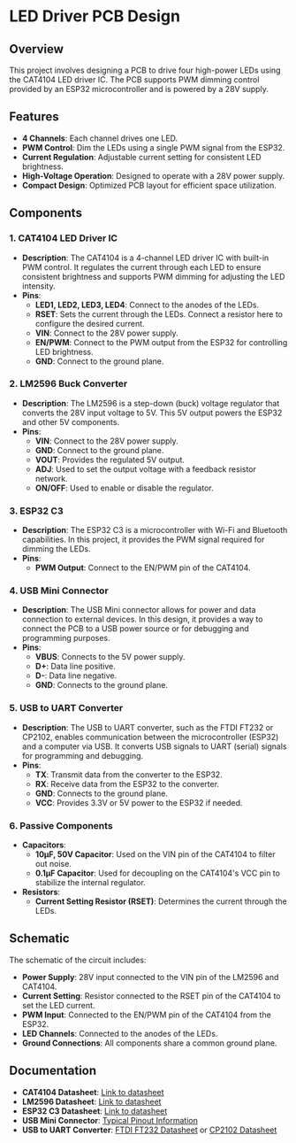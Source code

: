# LED Driver PCB Design

## Overview

This project involves designing a PCB to drive four high-power LEDs using the CAT4104 LED driver IC. The PCB supports PWM dimming control provided by an ESP32 microcontroller and is powered by a 28V supply.

## Features

- **4 Channels**: Each channel drives one LED.
- **PWM Control**: Dim the LEDs using a single PWM signal from the ESP32.
- **Current Regulation**: Adjustable current setting for consistent LED brightness.
- **High-Voltage Operation**: Designed to operate with a 28V power supply.
- **Compact Design**: Optimized PCB layout for efficient space utilization.

## Components

### 1. **CAT4104 LED Driver IC**

- **Description**: The CAT4104 is a 4-channel LED driver IC with built-in PWM control. It regulates the current through each LED to ensure consistent brightness and supports PWM dimming for adjusting the LED intensity.
- **Pins**:
  - **LED1, LED2, LED3, LED4**: Connect to the anodes of the LEDs.
  - **RSET**: Sets the current through the LEDs. Connect a resistor here to configure the desired current.
  - **VIN**: Connect to the 28V power supply.
  - **EN/PWM**: Connect to the PWM output from the ESP32 for controlling LED brightness.
  - **GND**: Connect to the ground plane.

### 2. **LM2596 Buck Converter**

- **Description**: The LM2596 is a step-down (buck) voltage regulator that converts the 28V input voltage to 5V. This 5V output powers the ESP32 and other 5V components.
- **Pins**:
  - **VIN**: Connect to the 28V power supply.
  - **GND**: Connect to the ground plane.
  - **VOUT**: Provides the regulated 5V output.
  - **ADJ**: Used to set the output voltage with a feedback resistor network.
  - **ON/OFF**: Used to enable or disable the regulator.

### 3. **ESP32 C3**

- **Description**: The ESP32 C3 is a microcontroller with Wi-Fi and Bluetooth capabilities. In this project, it provides the PWM signal required for dimming the LEDs.
- **Pins**:
  - **PWM Output**: Connect to the EN/PWM pin of the CAT4104.

### 4. **USB Mini Connector**

- **Description**: The USB Mini connector allows for power and data connection to external devices. In this design, it provides a way to connect the PCB to a USB power source or for debugging and programming purposes.
- **Pins**:
  - **VBUS**: Connects to the 5V power supply.
  - **D+**: Data line positive.
  - **D-**: Data line negative.
  - **GND**: Connects to the ground plane.

### 5. **USB to UART Converter**

- **Description**: The USB to UART converter, such as the FTDI FT232 or CP2102, enables communication between the microcontroller (ESP32) and a computer via USB. It converts USB signals to UART (serial) signals for programming and debugging.
- **Pins**:
  - **TX**: Transmit data from the converter to the ESP32.
  - **RX**: Receive data from the ESP32 to the converter.
  - **GND**: Connects to the ground plane.
  - **VCC**: Provides 3.3V or 5V power to the ESP32 if needed.

### 6. **Passive Components**

- **Capacitors**:
  - **10µF, 50V Capacitor**: Used on the VIN pin of the CAT4104 to filter out noise.
  - **0.1µF Capacitor**: Used for decoupling on the CAT4104's VCC pin to stabilize the internal regulator.
- **Resistors**:
  - **Current Setting Resistor (RSET)**: Determines the current through the LEDs.

## Schematic

The schematic of the circuit includes:

- **Power Supply**: 28V input connected to the VIN pin of the LM2596 and CAT4104.
- **Current Setting**: Resistor connected to the RSET pin of the CAT4104 to set the LED current.
- **PWM Input**: Connected to the EN/PWM pin of the CAT4104 from the ESP32.
- **LED Channels**: Connected to the anodes of the LEDs.
- **Ground Connections**: All components share a common ground plane.

## Documentation

- **CAT4104 Datasheet**: [Link to datasheet](https://www.onsemi.com/pub/Collateral/CAT4104-D.PDF)
- **LM2596 Datasheet**: [Link to datasheet](https://www.ti.com/lit/ds/symlink/lm2596.pdf)
- **ESP32 C3 Datasheet**: [Link to datasheet](https://www.espressif.com/en/support/download/documents?category=esp32&field=esp32-c3)
- **USB Mini Connector**: [Typical Pinout Information](https://en.wikipedia.org/wiki/USB#Mini-USB)
- **USB to UART Converter**: [FTDI FT232 Datasheet](https://www.ftdichip.com/FTTech_Docs/FT232R.pdf) or [CP2102 Datasheet](https://www.silabs.com/documents/public/data-sheets/cp2102.pdf)
